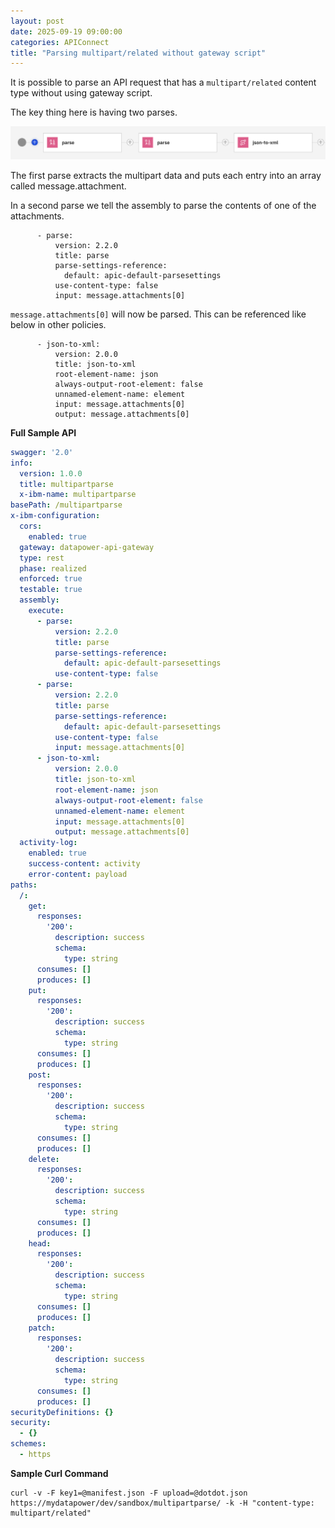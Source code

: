 ```yaml
---
layout: post
date: 2025-09-19 09:00:00
categories: APIConnect
title: "Parsing multipart/related without gateway script"
---
```


It is possible to parse an API request that has a `multipart/related` content type without using gateway script.

The key thing here is having two parses.

![alt text](/images/two-parse-json-xml.png)
<!--more-->

The first parse extracts the multipart data and puts each entry into an array called message.attachment.

In a second parse we tell the assembly to parse the contents of one of the attachments.
```
      - parse:
          version: 2.2.0
          title: parse
          parse-settings-reference:
            default: apic-default-parsesettings
          use-content-type: false
          input: message.attachments[0]
```

`message.attachments[0]` will now be parsed. This can be referenced like below in other policies.

```
      - json-to-xml:
          version: 2.0.0
          title: json-to-xml
          root-element-name: json
          always-output-root-element: false
          unnamed-element-name: element
          input: message.attachments[0]
          output: message.attachments[0]
```

**Full Sample API**
```yaml
swagger: '2.0'
info:
  version: 1.0.0
  title: multipartparse
  x-ibm-name: multipartparse
basePath: /multipartparse
x-ibm-configuration:
  cors:
    enabled: true
  gateway: datapower-api-gateway
  type: rest
  phase: realized
  enforced: true
  testable: true
  assembly:
    execute:
      - parse:
          version: 2.2.0
          title: parse
          parse-settings-reference:
            default: apic-default-parsesettings
          use-content-type: false
      - parse:
          version: 2.2.0
          title: parse
          parse-settings-reference:
            default: apic-default-parsesettings
          use-content-type: false
          input: message.attachments[0]
      - json-to-xml:
          version: 2.0.0
          title: json-to-xml
          root-element-name: json
          always-output-root-element: false
          unnamed-element-name: element
          input: message.attachments[0]
          output: message.attachments[0]
  activity-log:
    enabled: true
    success-content: activity
    error-content: payload
paths:
  /:
    get:
      responses:
        '200':
          description: success
          schema:
            type: string
      consumes: []
      produces: []
    put:
      responses:
        '200':
          description: success
          schema:
            type: string
      consumes: []
      produces: []
    post:
      responses:
        '200':
          description: success
          schema:
            type: string
      consumes: []
      produces: []
    delete:
      responses:
        '200':
          description: success
          schema:
            type: string
      consumes: []
      produces: []
    head:
      responses:
        '200':
          description: success
          schema:
            type: string
      consumes: []
      produces: []
    patch:
      responses:
        '200':
          description: success
          schema:
            type: string
      consumes: []
      produces: []
securityDefinitions: {}
security:
  - {}
schemes:
  - https
```

**Sample Curl Command**
```
curl -v -F key1=@manifest.json -F upload=@dotdot.json   https://mydatapower/dev/sandbox/multipartparse/ -k -H "content-type: multipart/related"
```